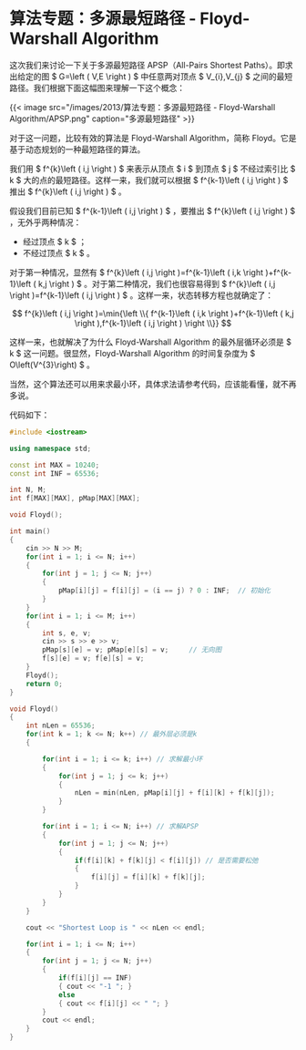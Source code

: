 # 算法专题：多源最短路径 - Floyd-Warshall Algorithm


这次我们来讨论一下关于多源最短路径 APSP（All-Pairs Shortest Paths）。即求出给定的图 $ G=\left ( V,E \right ) $ 中任意两对顶点 $ V_{i},V_{j} $ 之间的最短路径。我们根据下面这幅图来理解一下这个概念：

{{< image src="/images/2013/算法专题：多源最短路径 - Floyd-Warshall Algorithm/APSP.png" caption="多源最短路径" >}}

对于这一问题，比较有效的算法是 Floyd-Warshall Algorithm，简称 Floyd。它是基于动态规划的一种最短路径的算法。

我们用 $ f^{k}\left ( i,j \right ) $ 来表示从顶点 $ i $ 到顶点 $ j $ 不经过索引比 $ k $ 大的点的最短路径。这样一来，我们就可以根据 $ f^{k-1}\left ( i,j \right ) $ 推出 $ f^{k}\left ( i,j \right ) $ 。

假设我们目前已知 $ f^{k-1}\left ( i,j \right ) $ ，要推出 $ f^{k}\left ( i,j \right ) $ ，无外乎两种情况：

* 经过顶点 $ k $ ；
* 不经过顶点 $ k $ 。

对于第一种情况，显然有 $ f^{k}\left ( i,j \right )=f^{k-1}\left ( i,k \right )+f^{k-1}\left ( k,j \right ) $ 。对于第二种情况，我们也很容易得到 $ f^{k}\left ( i,j \right )=f^{k-1}\left ( i,j \right ) $ 。这样一来，状态转移方程也就确定了：

$$ f^{k}\left ( i,j \right )=\min{\left \\{ f^{k-1}\left ( i,k \right )+f^{k-1}\left ( k,j \right ),f^{k-1}\left ( i,j \right ) \right \\}} $$

这样一来，也就解决了为什么 Floyd-Warshall Algorithm 的最外层循环必须是 $ k $ 这一问题。很显然，Floyd-Warshall Algorithm 的时间复杂度为 $ O\left(V^{3}\right) $ 。

当然，这个算法还可以用来求最小环，具体求法请参考代码，应该能看懂，就不再多说。

代码如下：

```cpp
#include <iostream>

using namespace std;

const int MAX = 10240;
const int INF = 65536;

int N, M;
int f[MAX][MAX], pMap[MAX][MAX];

void Floyd();

int main()
{
	cin >> N >> M;
	for(int i = 1; i <= N; i++)
	{
		for(int j = 1; j <= N; j++)
		{
			pMap[i][j] = f[i][j] = (i == j) ? 0 : INF;	// 初始化
		}
	}
	for(int i = 1; i <= M; i++)
	{
		int s, e, v;
		cin >> s >> e >> v;
		pMap[s][e] = v; pMap[e][s] = v;		// 无向图
		f[s][e] = v; f[e][s] = v;
	}
	Floyd();
	return 0;
}

void Floyd()
{
	int nLen = 65536;
	for(int k = 1; k <= N; k++)	// 最外层必须是k
	{

		for(int i = 1; i <= k; i++)	// 求解最小环
		{
			for(int j = 1; j <= k; j++)
			{
				nLen = min(nLen, pMap[i][j] + f[i][k] + f[k][j]);
			}
		}

		for(int i = 1; i <= N; i++)	// 求解APSP
		{
			for(int j = 1; j <= N; j++)
			{
				if(f[i][k] + f[k][j] < f[i][j])	// 是否需要松弛
				{
					f[i][j] = f[i][k] + f[k][j];
				}
			}
		}
	}

	cout << "Shortest Loop is " << nLen << endl;

	for(int i = 1; i <= N; i++)
	{
		for(int j = 1; j <= N; j++)
		{
			if(f[i][j] == INF)
			{ cout << "-1 "; }
			else
			{ cout << f[i][j] << " "; }
		} 
		cout << endl;
	}
}
```
